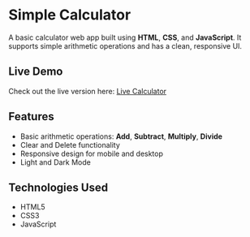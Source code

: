 # Simple Calculator

A basic calculator web app built using **HTML**, **CSS**, and **JavaScript**. It supports simple arithmetic operations and has a clean, responsive UI.

## Live Demo

Check out the live version here: [Live Calculator](https://jenishaaa.github.io/simple_calculator/)  

## Features

- Basic arithmetic operations: **Add**, **Subtract**, **Multiply**, **Divide**
- Clear and Delete functionality
- Responsive design for mobile and desktop
- Light and Dark Mode

## Technologies Used

- HTML5
- CSS3 
- JavaScript


